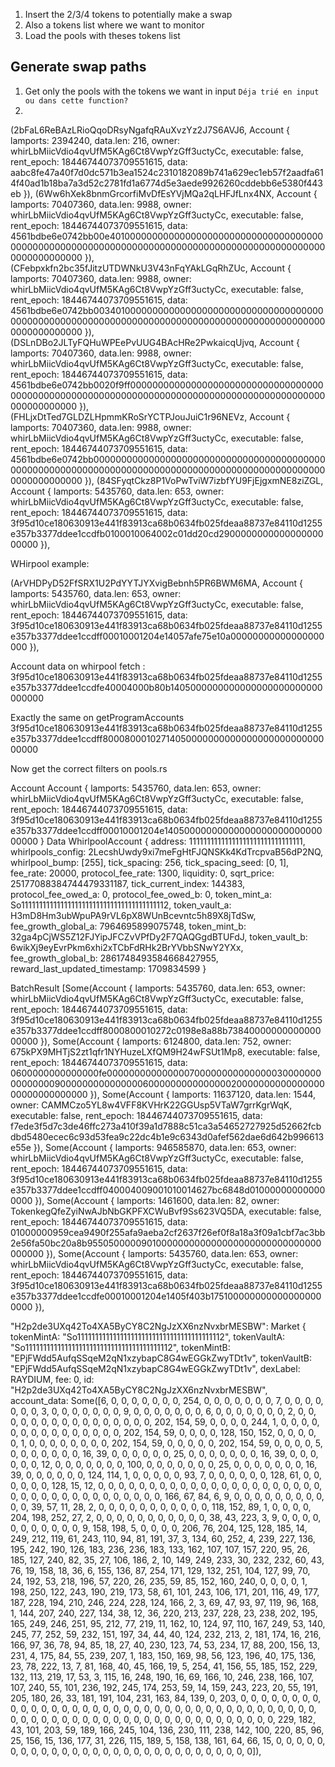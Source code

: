 1) Insert the 2/3/4 tokens to potentially make a swap 
2) Also a tokens list where we want to monitor
3) Load the pools with theses tokens list

## Generate swap paths

1) Get only the pools with the tokens we want in input
   `Déja trié en input ou dans cette function?`
2) 


(2bFaL6ReBAzLRioQqoDRsyNgafqRAuXvzYz2J7S6AVJ6, Account { lamports: 2394240, data.len: 216, owner: whirLbMiicVdio4qvUfM5KAg6Ct8VwpYzGff3uctyCc, executable: false, rent_epoch: 18446744073709551615, data: aabc8fe47a40f7d0dc571b3ea1524c2310182089b741a629ec1eb57f2aadfa614f40ad1b18ba7a3d52c2781fd1a6774d5e3aede9926260cddebb6e5380f443eb }), (6Ww6hXek8bnmGrcorfiMvDfEsYVjMQa2qLHFJfLnx4NX, Account { lamports: 70407360, data.len: 9988, owner: whirLbMiicVdio4qvUfM5KAg6Ct8VwpYzGff3uctyCc, executable: false, rent_epoch: 18446744073709551615, data: 4561bdbe6e0742bb00e4010000000000000000000000000000000000000000000000000000000000000000000000000000000000000000000000000000000000 }), (CFebpxkfn2bc35fJitzUTDWNkU3V43nFqYAkLGqRhZUc, Account { lamports: 70407360, data.len: 9988, owner: whirLbMiicVdio4qvUfM5KAg6Ct8VwpYzGff3uctyCc, executable: false, rent_epoch: 18446744073709551615, data: 4561bdbe6e0742bb0034010000000000000000000000000000000000000000000000000000000000000000000000000000000000000000000000000000000000 }), (DSLnDBo2JLTyFQHuWPEePvUUG4BAcHRe2PwkaicqUjvq, Account { lamports: 70407360, data.len: 9988, owner: whirLbMiicVdio4qvUfM5KAg6Ct8VwpYzGff3uctyCc, executable: false, rent_epoch: 18446744073709551615, data: 4561bdbe6e0742bb0020f9ff00000000000000000000000000000000000000000000000000000000000000000000000000000000000000000000000000000000 }), (FHLjxDtTed7GLDZLHpmmKRoSrYCTPJouJuiC1r96NEVz, Account { lamports: 70407360, data.len: 9988, owner: whirLbMiicVdio4qvUfM5KAg6Ct8VwpYzGff3uctyCc, executable: false, rent_epoch: 18446744073709551615, data: 4561bdbe6e0742bb0000000000000000000000000000000000000000000000000000000000000000000000000000000000000000000000000000000000000000 }), (84SFyqtCkz8P1VoPwTviW7izbfYU9FjEjgxmNE8ziZGL, Account { lamports: 5435760, data.len: 653, owner: whirLbMiicVdio4qvUfM5KAg6Ct8VwpYzGff3uctyCc, executable: false, rent_epoch: 18446744073709551615, data: 3f95d10ce180630913e441f83913ca68b0634fb025fdeaa88737e84110d1255e357b3377ddee1ccdfb0100010064002c01dd20cd290000000000000000000000 }),

WHirpool example: 

(ArVHDPyD52FfSRX1U2PdYYTJYXvigBebnh5PR6BWM6MA, Account { lamports: 5435760, data.len: 653, owner: whirLbMiicVdio4qvUfM5KAg6Ct8VwpYzGff3uctyCc, executable: false, rent_epoch: 18446744073709551615, data: 3f95d10ce180630913e441f83913ca68b0634fb025fdeaa88737e84110d1255e357b3377ddee1ccdff00010001204e14057afe75e10a00000000000000000000 }),

Account data on whirpool fetch :
3f95d10ce180630913e441f83913ca68b0634fb025fdeaa88737e84110d1255e357b3377ddee1ccdfe40004000b80b1405000000000000000000000000000000

Exactly the same on getProgramAccounts
3f95d10ce180630913e441f83913ca68b0634fb025fdeaa88737e84110d1255e357b3377ddee1ccdff8000800010271405000000000000000000000000000000

Now get the correct filters on pools.rs


Account Account { lamports: 5435760, data.len: 653, owner: whirLbMiicVdio4qvUfM5KAg6Ct8VwpYzGff3uctyCc, executable: false, rent_epoch: 18446744073709551615, data: 3f95d10ce180630913e441f83913ca68b0634fb025fdeaa88737e84110d1255e357b3377ddee1ccdff00010001204e1405000000000000000000000000000000 }
Data WhirlpoolAccount { address: 11111111111111111111111111111111, whirlpools_config: 2LecshUwdy9xi7meFgHtFJQNSKk4KdTrcpvaB56dP2NQ, whirlpool_bump: [255], tick_spacing: 256, tick_spacing_seed: [0, 1], fee_rate: 20000, protocol_fee_rate: 1300, liquidity: 0, sqrt_price: 25177088384744479331187, tick_current_index: 144383, protocol_fee_owed_a: 0, protocol_fee_owed_b: 0, token_mint_a: So11111111111111111111111111111111111111112, token_vault_a: H3mD8Hm3ubWpuPA9rVL6pX8WUnBcevntc5h89X8jTdSw, fee_growth_global_a: 7964695899075748, token_mint_b: 32ga4pCjWS5Z12FJYipJFCZvVPfDy2F7QAQGgdBTUFdJ, token_vault_b: 6wikXj9eyEvrPkm6xhi2xTCbFdRHk2BrYVbbSNwY2YXx, fee_growth_global_b: 2861748493584668427955, reward_last_updated_timestamp: 1709834599 }


BatchResult [Some(Account { lamports: 5435760, data.len: 653, owner: whirLbMiicVdio4qvUfM5KAg6Ct8VwpYzGff3uctyCc, executable: false, rent_epoch: 18446744073709551615, data: 3f95d10ce180630913e441f83913ca68b0634fb025fdeaa88737e84110d1255e357b3377ddee1ccdff8000800010272c0198e8a88b7384000000000000000000 }), Some(Account { lamports: 6124800, data.len: 752, owner: 675kPX9MHTjS2zt1qfr1NYHuzeLXfQM9H24wFSUt1Mp8, executable: false, rent_epoch: 18446744073709551615, data: 0600000000000000fe00000000000000070000000000000003000000000000000900000000000000060000000000000002000000000000000000000000000000 }), Some(Account { lamports: 11637120, data.len: 1544, owner: CAMMCzo5YL8w4VFF8KVHrK22GGUsp5VTaW7grrKgrWqK, executable: false, rent_epoch: 18446744073709551615, data: f7ede3f5d7c3de46ffc273a410f39a1d7888c51ca3a54652727925d52662fcbdbd5480ecec6c93d53fea9c22dc4b1e9c6343d0afef562dae6d642b996613e55e }), Some(Account { lamports: 946585870, data.len: 653, owner: whirLbMiicVdio4qvUfM5KAg6Ct8VwpYzGff3uctyCc, executable: false, rent_epoch: 18446744073709551615, data: 3f95d10ce180630913e441f83913ca68b0634fb025fdeaa88737e84110d1255e357b3377ddee1ccdff040004009001010014627bc6848d010000000000000000 }), Some(Account { lamports: 1461600, data.len: 82, owner: TokenkegQfeZyiNwAJbNbGKPFXCWuBvf9Ss623VQ5DA, executable: false, rent_epoch: 18446744073709551615, data: 01000000959cea9490f255afa9aeba2cf2637f26ef0f8a18a3f09a1cbf7ac3bb2e56fa50bc20a8b9550500000901000000000000000000000000000000000000 }), Some(Account { lamports: 5435760, data.len: 653, owner: whirLbMiicVdio4qvUfM5KAg6Ct8VwpYzGff3uctyCc, executable: false, rent_epoch: 18446744073709551615, data: 3f95d10ce180630913e441f83913ca68b0634fb025fdeaa88737e84110d1255e357b3377ddee1ccdfe00010001204e1405f403b1751000000000000000000000 }), 


"H2p2de3UXq42To4XA5ByCY8C2NgJzXX6nzNvxbrMESBW": Market { tokenMintA: "So11111111111111111111111111111111111111112", tokenVaultA: "So11111111111111111111111111111111111111112", tokenMintB: "EPjFWdd5AufqSSqeM2qN1xzybapC8G4wEGGkZwyTDt1v", tokenVaultB: "EPjFWdd5AufqSSqeM2qN1xzybapC8G4wEGGkZwyTDt1v", dexLabel: RAYDIUM, fee: 0, id: "H2p2de3UXq42To4XA5ByCY8C2NgJzXX6nzNvxbrMESBW", account_data: Some([6, 0, 0, 0, 0, 0, 0, 0, 254, 0, 0, 0, 0, 0, 0, 0, 7, 0, 0, 0, 0, 0, 0, 0, 3, 0, 0, 0, 0, 0, 0, 0, 9, 0, 0, 0, 0, 0, 0, 0, 6, 0, 0, 0, 0, 0, 0, 0, 2, 0, 0, 0, 0, 0, 0, 0, 0, 0, 0, 0, 0, 0, 0, 0, 0, 202, 154, 59, 0, 0, 0, 0, 244, 1, 0, 0, 0, 0, 0, 0, 0, 0, 0, 0, 0, 0, 0, 0, 0, 202, 154, 59, 0, 0, 0, 0, 128, 150, 152, 0, 0, 0, 0, 0, 1, 0, 0, 0, 0, 0, 0, 0, 0, 202, 154, 59, 0, 0, 0, 0, 0, 202, 154, 59, 0, 0, 0, 0, 5, 0, 0, 0, 0, 0, 0, 0, 16, 39, 0, 0, 0, 0, 0, 0, 25, 0, 0, 0, 0, 0, 0, 0, 16, 39, 0, 0, 0, 0, 0, 0, 12, 0, 0, 0, 0, 0, 0, 0, 100, 0, 0, 0, 0, 0, 0, 0, 25, 0, 0, 0, 0, 0, 0, 0, 16, 39, 0, 0, 0, 0, 0, 0, 124, 114, 1, 0, 0, 0, 0, 0, 93, 7, 0, 0, 0, 0, 0, 0, 128, 61, 0, 0, 0, 0, 0, 0, 128, 15, 12, 0, 0, 0, 0, 0, 0, 0, 0, 0, 0, 0, 0, 0, 0, 0, 0, 0, 0, 0, 0, 0, 0, 0, 0, 0, 0, 0, 0, 0, 0, 0, 0, 0, 0, 0, 0, 0, 166, 67, 84, 6, 9, 0, 0, 0, 0, 0, 0, 0, 0, 0, 0, 0, 39, 57, 11, 28, 2, 0, 0, 0, 0, 0, 0, 0, 0, 0, 0, 0, 118, 152, 89, 1, 0, 0, 0, 0, 204, 198, 252, 27, 2, 0, 0, 0, 0, 0, 0, 0, 0, 0, 0, 0, 38, 43, 223, 3, 9, 0, 0, 0, 0, 0, 0, 0, 0, 0, 0, 0, 9, 158, 198, 5, 0, 0, 0, 0, 206, 76, 204, 125, 128, 185, 14, 249, 212, 119, 61, 243, 110, 94, 81, 191, 37, 3, 134, 60, 252, 4, 239, 227, 136, 195, 242, 190, 126, 183, 236, 236, 183, 133, 162, 107, 107, 157, 220, 95, 26, 185, 127, 240, 82, 35, 27, 106, 186, 2, 10, 149, 249, 233, 30, 232, 232, 60, 43, 76, 19, 158, 18, 36, 6, 155, 136, 87, 254, 171, 129, 132, 251, 104, 127, 99, 70, 24, 192, 53, 218, 196, 57, 220, 26, 235, 59, 85, 152, 160, 240, 0, 0, 0, 0, 1, 198, 250, 122, 243, 190, 219, 173, 58, 61, 101, 243, 106, 171, 201, 116, 49, 177, 187, 228, 194, 210, 246, 224, 228, 124, 166, 2, 3, 69, 47, 93, 97, 119, 96, 168, 1, 144, 207, 240, 227, 134, 38, 12, 36, 220, 213, 237, 228, 23, 238, 202, 195, 165, 249, 246, 251, 95, 212, 77, 219, 11, 162, 10, 124, 97, 110, 167, 249, 53, 140, 245, 77, 252, 59, 232, 151, 197, 34, 44, 40, 124, 232, 213, 2, 181, 174, 16, 216, 166, 97, 36, 78, 94, 85, 18, 27, 40, 230, 123, 74, 53, 234, 17, 88, 200, 156, 13, 231, 4, 175, 84, 55, 239, 207, 1, 183, 150, 169, 98, 56, 123, 196, 40, 175, 136, 23, 78, 222, 13, 7, 81, 168, 40, 45, 166, 19, 5, 254, 41, 156, 55, 185, 152, 229, 132, 113, 219, 17, 53, 3, 115, 16, 248, 190, 16, 69, 166, 10, 246, 238, 166, 107, 107, 240, 55, 101, 236, 192, 245, 174, 253, 59, 14, 159, 243, 223, 20, 55, 191, 205, 180, 26, 33, 181, 191, 104, 231, 163, 84, 139, 0, 203, 0, 0, 0, 0, 0, 0, 0, 0, 0, 0, 0, 0, 0, 0, 0, 0, 0, 0, 0, 0, 0, 0, 0, 0, 0, 0, 0, 0, 0, 0, 0, 0, 0, 0, 0, 0, 0, 0, 0, 0, 0, 0, 0, 0, 0, 0, 0, 0, 0, 0, 0, 0, 0, 0, 0, 0, 0, 0, 0, 0, 0, 0, 0, 0, 229, 182, 43, 101, 203, 59, 189, 166, 245, 104, 136, 230, 111, 238, 142, 100, 220, 85, 96, 25, 156, 15, 136, 177, 31, 226, 115, 189, 5, 158, 138, 161, 64, 66, 15, 0, 0, 0, 0, 0, 0, 0, 0, 0, 0, 0, 0, 0, 0, 0, 0, 0, 0, 0, 0, 0, 0, 0, 0, 0, 0, 0, 0, 0]),